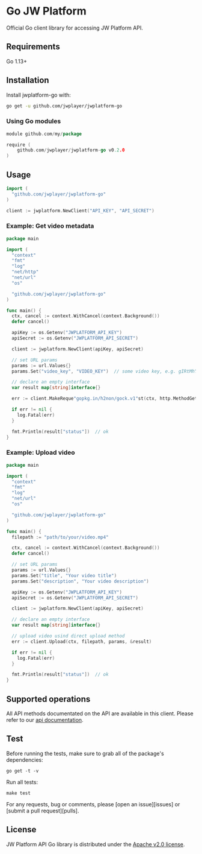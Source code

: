 # Go JW Platform

Official Go client library for accessing JW Platform API.

## Requirements

Go 1.13+

## Installation

Install jwplatform-go with:

```sh
go get -u github.com/jwplayer/jwplatform-go
```

### Using Go modules

``` go
module github.com/my/package

require (
    github.com/jwplayer/jwplatform-go v0.2.0
)
```

## Usage

```go
import (
  "github.com/jwplayer/jwplatform-go"
)

client := jwplatform.NewClient("API_KEY", "API_SECRET")
```

### Example: Get video metadata

```go
package main

import (
  "context"
  "fmt"
  "log"
  "net/http"
  "net/url"
  "os"

  "github.com/jwplayer/jwplatform-go"
)

func main() {
  ctx, cancel := context.WithCancel(context.Background())
  defer cancel()

  apiKey := os.Getenv("JWPLATFORM_API_KEY")
  apiSecret := os.Getenv("JWPLATFORM_API_SECRET")

  client := jwplatform.NewClient(apiKey, apiSecret)

  // set URL params
  params := url.Values{}
  params.Set("video_key", "VIDEO_KEY")  // some video key, e.g. gIRtMhYM

  // declare an empty interface
  var result map[string]interface{}

  err := client.MakeReque"gopkg.in/h2non/gock.v1"st(ctx, http.MethodGet, "/videos/show/", params, &result)

  if err != nil {
  	log.Fatal(err)
  }

  fmt.Println(result["status"])  // ok
}
```

### Example: Upload video

```go
package main

import (
  "context"
  "fmt"
  "log"
  "net/url"
  "os"

  "github.com/jwplayer/jwplatform-go"
)

func main() {
  filepath := "path/to/your/video.mp4"

  ctx, cancel := context.WithCancel(context.Background())
  defer cancel()

  // set URL params
  params := url.Values{}
  params.Set("title", "Your video title")
  params.Set("description", "Your video description")

  apiKey := os.Getenv("JWPLATFORM_API_KEY")
  apiSecret := os.Getenv("JWPLATFORM_API_SECRET")

  client := jwplatform.NewClient(apiKey, apiSecret)

  // declare an empty interface
  var result map[string]interface{}

  // upload video usind direct upload method
  err := client.Upload(ctx, filepath, params, &result)

  if err != nil {
  	log.Fatal(err)
  }

  fmt.Println(result["status"])  // ok
}
```

## Supported operations

All API methods documentated on the API are available in this client. Please refer to our [api documentation](https://developer.jwplayer.com/jwplayer/reference).

## Test

Before running the tests, make sure to grab all of the package's dependencies:

    go get -t -v

Run all tests:

    make test

For any requests, bug or comments, please [open an issue][issues] or [submit a
pull request][pulls].

## License

JW Platform API Go library is distributed under the
[Apache v2.0 license](LICENSE).
